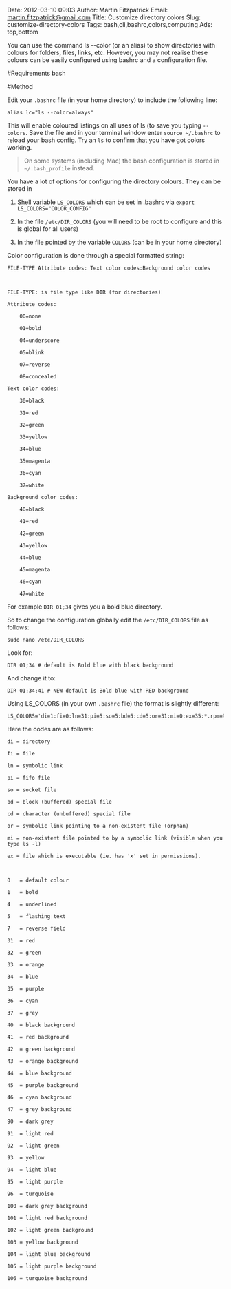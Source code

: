 Date: 2012-03-10 09:03
Author: Martin Fitzpatrick
Email: martin.fitzpatrick@gmail.com
Title: Customize directory colors
Slug: customize-directory-colors
Tags: bash,cli,bashrc,colors,computing
Ads: top,bottom

You can use the command ls --color (or an alias) to show directories with colours for folders, files, links, etc. However, you may not realise these colours can be easily configured using bashrc and a configuration file.

#Requirements
bash

#Method

Edit your `.bashrc` file (in your home directory) to include the following line:

    alias lc="ls --color=always"

This will enable coloured listings on all uses of ls (to save you typing `--colors`. Save the file and in your terminal window enter `source ~/.bashrc` to reload your bash config. Try an `ls` to confirm that you have got colors working.


>On some systems (including Mac) the bash configuration is stored in `~/.bash_profile` instead.

You have a lot of options for configuring the directory colours. They can be stored in


1. Shell variable `LS_COLORS` which can be set in .bashrc via `export LS_COLORS="COLOR_CONFIG"`

1. In the file `/etc/DIR_COLORS` (you will need to be root to configure and this is global for all users)

1. In the file pointed by the variable `COLORS` (can be in your home directory)





Color configuration is done through a special formatted string:



    FILE-TYPE Attribute codes: Text color codes:Background color codes



    FILE-TYPE: is file type like DIR (for directories)

    Attribute codes:

        00=none

        01=bold

        04=underscore

        05=blink

        07=reverse

        08=concealed

    Text color codes:

        30=black

        31=red

        32=green

        33=yellow

        34=blue

        35=magenta

        36=cyan

        37=white

    Background color codes:

        40=black

        41=red

        42=green

        43=yellow

        44=blue

        45=magenta

        46=cyan

        47=white



For example `DIR 01;34` gives you a bold blue directory.



So to change the configuration globally edit the `/etc/DIR_COLORS` file as follows:



    sudo nano /etc/DIR_COLORS



Look for:



    DIR 01;34 # default is Bold blue with black background



And change it to:



    DIR 01;34;41 # NEW default is Bold blue with RED background





Using LS_COLORS (in your own `.bashrc` file) the format is slightly different:



    LS_COLORS='di=1:fi=0:ln=31:pi=5:so=5:bd=5:cd=5:or=31:mi=0:ex=35:*.rpm=90'



Here the codes are as follows:



    di = directory

    fi = file

    ln = symbolic link

    pi = fifo file

    so = socket file

    bd = block (buffered) special file

    cd = character (unbuffered) special file

    or = symbolic link pointing to a non-existent file (orphan)

    mi = non-existent file pointed to by a symbolic link (visible when you type ls -l)

    ex = file which is executable (ie. has 'x' set in permissions).

    

    0   = default colour

    1   = bold

    4   = underlined

    5   = flashing text

    7   = reverse field

    31  = red

    32  = green

    33  = orange

    34  = blue

    35  = purple

    36  = cyan

    37  = grey

    40  = black background

    41  = red background

    42  = green background

    43  = orange background

    44  = blue background

    45  = purple background

    46  = cyan background

    47  = grey background

    90  = dark grey

    91  = light red

    92  = light green

    93  = yellow

    94  = light blue

    95  = light purple

    96  = turquoise

    100 = dark grey background

    101 = light red background

    102 = light green background

    103 = yellow background

    104 = light blue background

    105 = light purple background

    106 = turquoise background








